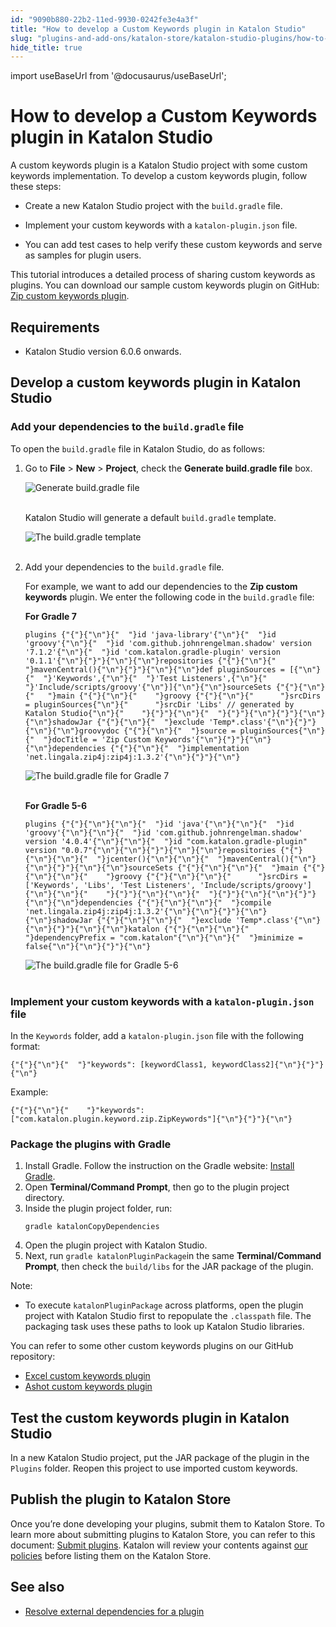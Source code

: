 ```yaml
---
id: "9090b880-22b2-11ed-9930-0242fe3e4a3f"
title: "How to develop a Custom Keywords plugin in Katalon Studio"
slug: "plugins-and-add-ons/katalon-store/katalon-studio-plugins/how-to-develop-a-custom-keywords-plugin-in-katalon-studio"
hide_title: true
---
```

import useBaseUrl from '@docusaurus/useBaseUrl';


# <a id="id" class="anchor_top_offset"/><a id="ariaid-title1" class="anchor_top_offset"/>How to develop a Custom Keywords plugin in <span xmlns="http://www.w3.org/1999/xhtml" className="ph">Katalon Studio</span> 

<div xmlns="http://www.w3.org/1999/xhtml" className="p">A custom keywords plugin is a <span className="ph">Katalon Studio</span> project with some
  custom keywords implementation. To develop a custom keywords
  plugin, follow these steps:<ul className="ul"><li className="li"><p className="p"> Create a new <span className="ph">Katalon Studio</span> project
        with the <code className="ph codeph">build.gradle</code> file.</p></li><li className="li"><p className="p">Implement your custom
        keywords with a <code className="ph codeph">katalon-plugin.json</code> file.</p></li><li className="li"><p className="p">You can
        add test cases to help verify these custom keywords and serve as
        samples for plugin users.</p></li></ul> </div>
<p xmlns="http://www.w3.org/1999/xhtml" className="p">This tutorial introduces a detailed process of sharing custom   keywords as plugins. You can download our sample custom keywords   plugin on GitHub: <a className="xref j-external-link" href="https://github.com/katalon-studio/katalon-studio-zip-custom-keywords-plugin" target="_blank">Zip     custom keywords plugin</a>.</p> 

## Requirements

<ul xmlns="http://www.w3.org/1999/xhtml" className="ul"><li className="li"><p className="p">Katalon Studio version 6.0.6 onwards.</p></li></ul> 

## <a id="id_1" class="anchor_top_offset"/>Develop a custom keywords plugin in <span xmlns="http://www.w3.org/1999/xhtml" className="ph">Katalon Studio</span> 


### <a id="id_2" class="anchor_top_offset"/>Add your dependencies to the <code xmlns="http://www.w3.org/1999/xhtml" className="ph codeph">build.gradle</code>          file

<p xmlns="http://www.w3.org/1999/xhtml" className="p">To open the <code className="ph codeph">build.gradle</code> file in Katalon Studio, do   as follows:</p> 
<ol xmlns="http://www.w3.org/1999/xhtml" className="ol"><li className="li">Go to <strong className="ph b">File</strong> &gt; <strong className="ph b">New</strong> &gt;     <strong className="ph b">Project</strong>, check the <strong className="ph b">Generate build.gradle       file</strong> box.<p className="p">       <img className="image" src={useBaseUrl("https://github.com/katalon-studio/docs-images/raw/master/katalon-store/docs/publisher/KS-8.2.5-Generate-build.gradle-file.png")} width={700} alt="Generate build.gradle file" /><br /><br />     </p><p className="p">Katalon Studio will generate a default <code className="ph codeph">build.gradle</code>       template.</p><p className="p">       <img className="image" src={useBaseUrl("https://github.com/katalon-studio/docs-images/raw/master/katalon-store/docs/publisher/KS-8.2.5-Template-build-gradle.png")} alt="The build.gradle template" /><br /><br />     </p></li><li className="li">Add your dependencies to the <code className="ph codeph">build.gradle</code>     file.<p className="p">For example, we want to add our dependencies to the <strong className="ph b">Zip         custom keywords</strong> plugin. We enter the following code in the       <code className="ph codeph">build.gradle</code> file:</p><p className="p"><strong className="ph b">For Gradle 7</strong></p><pre className="pre codeblock"><code>plugins {"{"}{"\n"}{"  "}id 'java-library'{"\n"}{"  "}id 'groovy'{"\n"}{"  "}id 'com.github.johnrengelman.shadow' version '7.1.2'{"\n"}{"  "}id 'com.katalon.gradle-plugin' version '0.1.1'{"\n"}{"}"}{"\n"}{"\n"}repositories {"{"}{"\n"}{"  "}mavenCentral(){"\n"}{"}"}{"\n"}{"\n"}def pluginSources = [{"\n"}{"  "}'Keywords',{"\n"}{"  "}'Test Listeners',{"\n"}{"  "}'Include/scripts/groovy'{"\n"}]{"\n"}{"\n"}sourceSets {"{"}{"\n"}{"   "}main {"{"}{"\n"}{"    "}groovy {"{"}{"\n"}{"      "}srcDirs = pluginSources{"\n"}{"      "}srcDir 'Libs' // generated by Katalon Studio{"\n"}{"    "}{"}"}{"\n"}{"  "}{"}"}{"\n"}{"}"}{"\n"}{"\n"}shadowJar {"{"}{"\n"}{"  "}exclude 'Temp*.class'{"\n"}{"}"}{"\n"}{"\n"}groovydoc {"{"}{"\n"}{"  "}source = pluginSources{"\n"}{"  "}docTitle = 'Zip Custom Keywords'{"\n"}{"}"}{"\n"}{"\n"}dependencies {"{"}{"\n"}{"  "}implementation 'net.lingala.zip4j:zip4j:1.3.2'{"\n"}{"}"}{"\n"}</code></pre><p className="p">       <img className="image" src={useBaseUrl("https://github.com/katalon-studio/docs-images/raw/master/katalon-store/docs/publisher/KS-8.2.5-Gradle-7.png")} alt="The build.gradle file for Gradle 7" /><br /><br />     </p><p className="p"><strong className="ph b">For Gradle 5-6</strong></p><pre className="pre codeblock"><code>plugins {"{"}{"\n"}{"\n"}{"  "}id 'java'{"\n"}{"\n"}{"  "}id 'groovy'{"\n"}{"\n"}{"  "}id 'com.github.johnrengelman.shadow' version '4.0.4'{"\n"}{"\n"}{"  "}id "com.katalon.gradle-plugin" version "0.0.7"{"\n"}{"\n"}{"}"}{"\n"}{"\n"}repositories {"{"}{"\n"}{"\n"}{"  "}jcenter(){"\n"}{"\n"}{"  "}mavenCentral(){"\n"}{"\n"}{"}"}{"\n"}{"\n"}sourceSets {"{"}{"\n"}{"\n"}{"  "}main {"{"}{"\n"}{"\n"}{"    "}groovy {"{"}{"\n"}{"\n"}{"      "}srcDirs = ['Keywords', 'Libs', 'Test Listeners', 'Include/scripts/groovy']{"\n"}{"\n"}{"    "}{"}"}{"\n"}{"\n"}{"  "}{"}"}{"\n"}{"\n"}{"}"}{"\n"}{"\n"}dependencies {"{"}{"\n"}{"\n"}{"  "}compile 'net.lingala.zip4j:zip4j:1.3.2'{"\n"}{"\n"}{"}"}{"\n"}{"\n"}shadowJar {"{"}{"\n"}{"\n"}{"  "}exclude 'Temp*.class'{"\n"}{"\n"}{"}"}{"\n"}{"\n"}katalon {"{"}{"\n"}{"\n"}{"  "}dependencyPrefix = "com.katalon"{"\n"}{"\n"}{"  "}minimize = false{"\n"}{"\n"}{"}"}{"\n"}</code></pre><p className="p">       <img className="image" src={useBaseUrl("https://github.com/katalon-studio/docs-images/raw/master/katalon-store/docs/publisher/KS-8.2.5-Gradle-5-6.png")} alt="The build.gradle file for Gradle 5-6" /><br /><br />     </p></li></ol> 
      

### <a id="id_3" class="anchor_top_offset"/>Implement your custom keywords with a         <code xmlns="http://www.w3.org/1999/xhtml" className="ph codeph">katalon-plugin.json</code>  file

      
        
<p xmlns="http://www.w3.org/1999/xhtml" className="p">In the <code className="ph codeph">Keywords</code> folder, add a   <code className="ph codeph">katalon-plugin.json</code> file with the following   format:</p> 
                  
<pre xmlns="http://www.w3.org/1999/xhtml" className="pre codeblock"><code>{"{"}{"\n"}{"  "}"keywords": [keywordClass1, keywordClass2]{"\n"}{"}"}{"\n"}</code></pre> 
                
<p xmlns="http://www.w3.org/1999/xhtml" className="p">Example:</p> 
                  
<pre xmlns="http://www.w3.org/1999/xhtml" className="pre codeblock"><code>{"{"}{"\n"}{"    "}"keywords": ["com.katalon.plugin.keyword.zip.ZipKeywords"]{"\n"}{"}"}{"\n"}</code></pre> 
              
    

### <a id="id_4" class="anchor_top_offset"/>Package the plugins with Gradle

<ol xmlns="http://www.w3.org/1999/xhtml" className="ol"><li className="li">Install Gradle. Follow the instruction on the Gradle website: <a className="xref j-external-link" href="https://gradle.org/install/" target="_blank">Install Gradle</a>.</li><li className="li">Open <strong className="ph b">Terminal/Command Prompt</strong>, then go to the plugin project directory.</li><li className="li">Inside the plugin project folder, run: <pre className="pre codeblock"><code>gradle katalonCopyDependencies</code></pre></li><li className="li">Open the plugin project with Katalon Studio.</li><li className="li">Next, run <code className="ph codeph">gradle katalonPluginPackage</code>in the same <strong className="ph b">Terminal/Command Prompt</strong>, then check the <code className="ph codeph">build/libs</code> for the JAR package of the plugin.</li></ol> 
<div xmlns="http://www.w3.org/1999/xhtml" className="note note note_note"><span className="note__title">Note:</span> 
  <ul className="ul"><li className="li">To execute <code className="ph codeph">katalonPluginPackage</code> across platforms, open the plugin project with Katalon Studio first to repopulate the <code className="ph codeph">.classpath</code> file. The packaging task uses these paths to look up Katalon Studio libraries.</li></ul>
</div>
<p xmlns="http://www.w3.org/1999/xhtml" className="p">You can refer to some other custom keywords plugins on our GitHub repository:</p> 
<ul xmlns="http://www.w3.org/1999/xhtml" className="ul"><li className="li"> <a className="xref j-external-link" href="https://github.com/katalon-studio/katalon-studio-excel-custom-keywords-plugin" target="_blank">Excel custom keywords plugin</a>   </li><li className="li"> <a className="xref j-external-link" href="https://github.com/katalon-studio/katalon-studio-ashot-custom-keywords-plugin" target="_blank">Ashot custom keywords plugin</a>   </li></ul> 

## <a id="id_5" class="anchor_top_offset"/>Test the custom keywords plugin in <span xmlns="http://www.w3.org/1999/xhtml" className="ph">Katalon Studio</span> 

<p xmlns="http://www.w3.org/1999/xhtml" className="p">In a new <span className="ph">Katalon Studio</span> project, put the JAR package of the   plugin in the <code className="ph codeph">Plugins</code> folder. Reopen this project to   use imported custom keywords.</p> 

## <a id="id_6" class="anchor_top_offset"/>Publish the plugin to <span xmlns="http://www.w3.org/1999/xhtml" className="ph">Katalon Store</span> 

<p xmlns="http://www.w3.org/1999/xhtml" className="p">Once you’re done developing your plugins, submit them to   <span className="ph">Katalon Store</span>. To learn more about submitting plugins to <span className="ph">Katalon Store</span>, you can refer to this document: <a className="xref" href="/plugins-and-add-ons/katalon-store/submit-and-publish-plugins/submit-and-publish-a-new-plugin-on-katalon-store">Submit     plugins</a>. Katalon will review your contents against <a className="xref j-external-link" href="https://www.katalon.com/terms/#katalon-plugin-license-agreement" target="_blank">our     policies</a> before listing them on the <span className="ph">Katalon Store</span>.</p> 
    

## <a id="id_7" class="anchor_top_offset"/>See also

    
      
<ul xmlns="http://www.w3.org/1999/xhtml" className="ul">   <li className="li">     <a className="xref" href="/plugins-and-add-ons/katalon-store/katalon-studio-plugins/how-to-resolve-external-dependencies-for-a-plugin-in-katalon-studio">Resolve       external dependencies for a plugin</a>   </li> </ul> 
    
  
